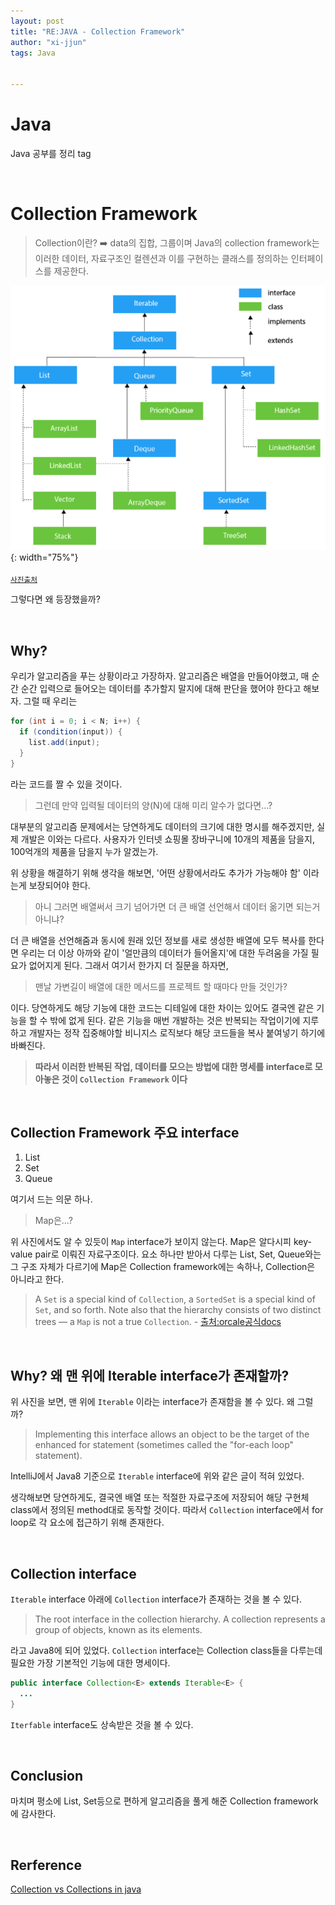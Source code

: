 ```yaml
---
layout: post
title: "RE:JAVA - Collection Framework"
author: "xi-jjun"
tags: Java


---
```


# Java

Java 공부를 정리 tag

<br>

# Collection Framework

> Collection이란? ➡️ data의 집합, 그룹이며 Java의 collection framework는 이러한 데이터, 자료구조인 컬렌션과 이를 구현하는 클래스를 정의하는 인터페이스를 제공한다.

![collection1_1](https://github.com/xi-jjun/xi-jjun.github.io/blob/master/_posts/java/img/collection1_1.png?raw=True){: width="75%"}

<sub>[사진출처](http://dawoonjeong.com/java-jcf/)</sub>

그렇다면 왜 등장했을까?

<br>

## Why?

우리가 알고리즘을 푸는 상황이라고 가장하자. 알고리즘은 배열을 만들어야했고, 매 순간 순간 입력으로 들어오는 데이터를 추가할지 말지에 대해 판단을 했어야 한다고 해보자. 그럴 때 우리는

```java
for (int i = 0; i < N; i++) {
  if (condition(input)) {
    list.add(input);
  }
}
```

라는 코드를 짤 수 있을 것이다. 

> 그런데 만약 입력될 데이터의 양(N)에 대해 미리 알수가 없다면...?

대부분의 알고리즘 문제에서는 당연하게도 데이터의 크기에 대한 명시를 해주겠지만, 실제 개발은 이와는 다르다. 사용자가 인터넷 쇼핑몰 장바구니에 10개의 제품을 담을지, 100억개의 제품을 담을지 누가 알겠는가.

위 상황을 해결하기 위해 생각을 해보면, '어떤 상황에서라도 추가가 가능해야 함' 이라는게 보장되어야 한다. 

> 아니 그러면 배열써서 크기 넘어가면 더 큰 배열 선언해서 데이터 옮기면 되는거 아니냐?

더 큰 배열을 선언해줌과 동시에 원래 있던 정보를 새로 생성한 배열에 모두 복사를 한다면 우리는 더 이상 아까와 같이 '얼만큼의 데이터가 들어올지'에 대한 두려움을 가질 필요가 없어지게 된다. 그래서 여기서 한가지 더 질문을 하자면,

> 맨날 가변길이 배열에 대한 메서드를 프로젝트 할 때마다 만들 것인가?

이다. 당연하게도 해당 기능에 대한 코드는 디테일에 대한 차이는 있어도 결국엔 같은 기능을 할 수 밖에 없게 된다. 같은 기능을 매번 개발하는 것은 반복되는 작업이기에 지루하고 개발자는 정작 집중해야할 비니지스 로직보다 해당 코드들을 복사 붙여넣기 하기에 바빠진다.

> **따라서 이러한 반복된 작업, 데이터를 모으는 방법에 대한 명세를 interface로 모아놓은 것이 `Collection Framework` 이다**

<br>

## Collection Framework 주요 interface

1. List
2. Set
3. Queue

여기서 드는 의문 하나.

> Map은...?

위 사진에서도 알 수 있듯이 `Map` interface가 보이지 않는다. Map은 알다시피 key-value pair로 이뤄진 자료구조이다. 요소 하나만 받아서 다루는 List, Set, Queue와는 그 구조 자체가 다르기에 Map은 Collection framework에는 속하나, Collection은 아니라고 한다.

> A `Set` is a special kind of `Collection`, a `SortedSet` is a special kind of `Set`, and so forth. Note also that the hierarchy consists of two distinct trees — a `Map` is not a true `Collection`. - [출처:orcale공식docs](https://docs.oracle.com/javase/tutorial/collections/interfaces/index.html)

<br>

## Why? 왜 맨 위에 Iterable interface가 존재할까?

위 사진을 보면, 맨 위에 `Iterable` 이라는 interface가 존재함을 볼 수 있다. 왜 그럴까?

> Implementing this interface allows an object to be the target of the enhanced for statement (sometimes called the "for-each loop" statement).

IntelliJ에서 Java8 기준으로 `Iterable` interface에 위와 같은 글이 적혀 있었다. 

생각해보면 당연하게도, 결국엔 배열 또는 적절한 자료구조에 저장되어 해당 구현체 class에서 정의된 method대로 동작할 것이다. 따라서 `Collection` interface에서 for loop로 각 요소에 접근하기 위해 존재한다.

<br>

## Collection interface

`Iterable` interface 아래에 `Collection` interface가 존재하는 것을 볼 수 있다. 

> The root interface in the collection hierarchy. A collection represents a group of objects, known as its elements.

라고 Java8에 되어 있었다. `Collection` interface는 Collection class들을 다루는데 필요한 가장 기본적인 기능에 대한 명세이다.

```java
public interface Collection<E> extends Iterable<E> {
  ...
}
```

`Iterfable` interface도 상속받은 것을 볼 수 있다.

<br>

## Conclusion

마치며 평소에 List, Set등으로 편하게 알고리즘을 풀게 해준 Collection framework에 감사한다.

<br>

## Rerference

[Collection vs Collections in java](https://www.geeksforgeeks.org/collection-vs-collections-in-java-with-example/)



